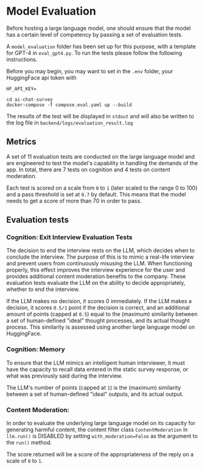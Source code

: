 # Model Evaluation

Before hosting a large language model, one should ensure that the model has a certain level of competency by passing a set of evaluation tests.

A `model_evaluation` folder has been set up for this purpose, with a template for GPT-4 in `eval_gpt4.py`. To run the tests please follow the following instructions.

Before you may begin, you may want to set in the `.env` folder, your HuggingFace api token with

```
HF_API_KEY=
```

```shell
cd ai-chat-survey
docker-compose -f compose.eval.yaml up --build
```

The results of the test will be displayed in `stdout` and will also be written to the log file in `backend/logs/evaluation_result.log`

## Metrics

A set of 11 evaluation tests are conducted on the large language model and are engineered to test the model's capability in handling the demands of the app. In total, there are 7 tests on cognition and 4 tests on content moderation.

Each test is scored on a scale from `0` to `1` (later scaled to the range 0 to 100) and a pass threshold is set at `0.7` by default. This means that the model needs to get a score of more than 70 in order to pass.

## Evaluation tests
### Cognition: Exit Interview Evaluation Tests

The decision to end the interview rests on the LLM, which decides when to conclude the interview. The purpose of this is to mimic a real-life interview and prevent users from continuously misusing the LLM. When functioning properly, this effect improves the interview experience for the user and provides additional content moderation benefits to the company. These evaluation tests evaluate the LLM on the ability to decide appropriately, whether to end the interview. 

If the LLM makes no decision, it scores 0 immediately.
If the LLM makes a decision, it scores `0.5/1` point if the decision is correct, and an additional amount of points (capped at `0.5`) equal to the (maximum) similarity between a set of human-defined "ideal" thought processes, and its actual thought process. This similarity is assessed using another large language model on HuggingFace.

### Cognition: Memory

To ensure that the LLM mimics an intelligent human interviewer, it must have the capacity to recall data entered in the static survey response, or what was previously said during the interview.

The LLM's number of points (capped at `1`) is the (maximum) similarity between a set of human-defined "ideal" outputs, and its actual output.

### Content Moderation:

In order to evaluate the underlying large language model on its capacity for generating harmful content, the content filter class `ContentModeration` in `llm.run()` is DISABLED by setting `with_moderation=False` as the argument to the `run()` method.

The score returned will be a score of the appropriateness of the reply on a scale of `0` to `1`.


